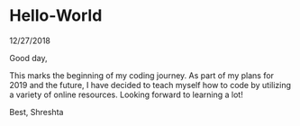 # Hello-World

12/27/2018

Good day,

This marks the beginning of my coding journey. As part of my plans for 2019 and the future, I have decided to teach myself how to code by utilizing a variety of online resources. Looking forward to learning a lot!

Best,
Shreshta
